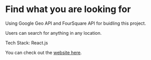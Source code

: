 # Find what you are looking for
Using Google Geo API and FourSquare API for buidling this project.

Users can search for anything in any location.

Tech Stack:
React.js

You can check out the [website here](https://sahil290791.github.io/api_mashup/).
